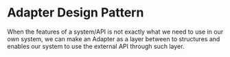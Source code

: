 # Adapter Design Pattern

When the features of a system/API is not exactly what we need to use in our own system, we can make an Adapter as a layer between to structures and enables our system to use the external API through such layer.
